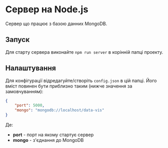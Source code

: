 # Сервер на Node.js

Сервер що працює з базою данних MongoDB.


## Запуск

Для старту сервера виконайте `npm run server` в корінній папці проекту.


## Налаштування

Для конфігурації відредагуйте/створіть `config.json` в цій папці.
Його вміст повинен бути приблизно таким (нижче значення за замовчуванням):

```json
{
    "port": 5000,
    "mongo": "mongodb://localhost/data-vis"
}
```

Де:
* __port__ - порт на якому стартує сервер
* __mongo__ - з'єднання до MongoDB
